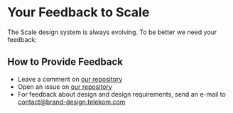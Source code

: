 # Your Feedback to Scale

The Scale design system is always evolving. To be better we need your feedback:

## How to Provide Feedback

- Leave a comment on [our repository](https://gitlab.com/scale-ds/scale-telekom)
- Open an issue on [our repository](https://gitlab.com/scale-ds/scale-telekom)
- For feedback about design and design requirements, send an e-mail to contact@brand-design.telekom.com

